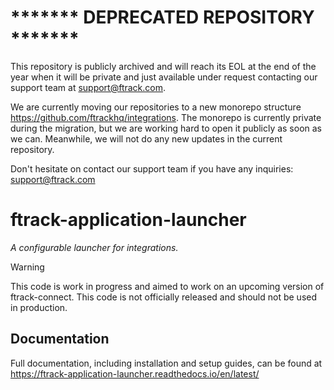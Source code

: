 # ******* DEPRECATED REPOSITORY *******
This repository is publicly archived and will reach its EOL at the end of the year when it will be private and just available under request contacting our support team at [support@ftrack.com](mailto:support@ftrack.com).

We are currently moving our repositories to a new monorepo structure <https://github.com/ftrackhq/integrations>. 
The monorepo is currently private during the migration, but we are working hard to open it publicly as soon as we can.
Meanwhile, we will not do any new updates in the current repository.

Don't hesitate on contact our support team if you have any inquiries: [support@ftrack.com](mailto:support@ftrack.com)

# ftrack-application-launcher

*A configurable launcher for integrations.*

Warning

This code is work in progress and aimed to work on an upcoming version
of ftrack-connect. This code is not officially released and should not
be used in production.

## Documentation

Full documentation, including installation and setup guides, can be
found at <https://ftrack-application-launcher.readthedocs.io/en/latest/>
